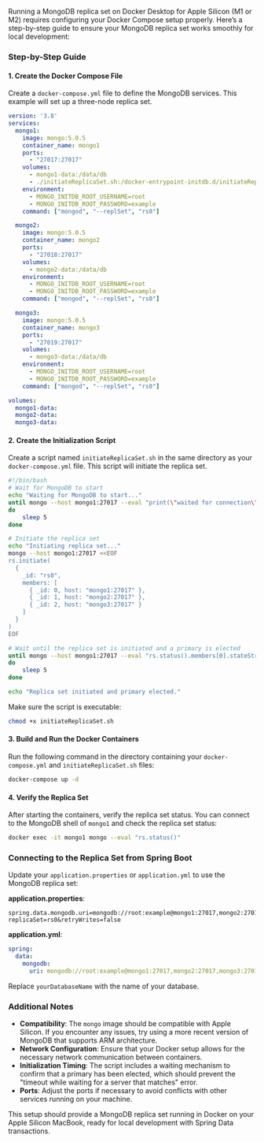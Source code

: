 Running a MongoDB replica set on Docker Desktop for Apple Silicon (M1 or M2) requires configuring your Docker Compose setup properly. Here’s a step-by-step guide to ensure your MongoDB replica set works smoothly for local development:

### Step-by-Step Guide

#### 1. Create the Docker Compose File

Create a `docker-compose.yml` file to define the MongoDB services. This example will set up a three-node replica set.

```yaml
version: '3.8'
services:
  mongo1:
    image: mongo:5.0.5
    container_name: mongo1
    ports:
      - "27017:27017"
    volumes:
      - mongo1-data:/data/db
      - ./initiateReplicaSet.sh:/docker-entrypoint-initdb.d/initiateReplicaSet.sh
    environment:
      - MONGO_INITDB_ROOT_USERNAME=root
      - MONGO_INITDB_ROOT_PASSWORD=example
    command: ["mongod", "--replSet", "rs0"]

  mongo2:
    image: mongo:5.0.5
    container_name: mongo2
    ports:
      - "27018:27017"
    volumes:
      - mongo2-data:/data/db
    environment:
      - MONGO_INITDB_ROOT_USERNAME=root
      - MONGO_INITDB_ROOT_PASSWORD=example
    command: ["mongod", "--replSet", "rs0"]

  mongo3:
    image: mongo:5.0.5
    container_name: mongo3
    ports:
      - "27019:27017"
    volumes:
      - mongo3-data:/data/db
    environment:
      - MONGO_INITDB_ROOT_USERNAME=root
      - MONGO_INITDB_ROOT_PASSWORD=example
    command: ["mongod", "--replSet", "rs0"]

volumes:
  mongo1-data:
  mongo2-data:
  mongo3-data:
```

#### 2. Create the Initialization Script

Create a script named `initiateReplicaSet.sh` in the same directory as your `docker-compose.yml` file. This script will initiate the replica set.

```sh
#!/bin/bash
# Wait for MongoDB to start
echo "Waiting for MongoDB to start..."
until mongo --host mongo1:27017 --eval "print(\"waited for connection\")"
do
    sleep 5
done

# Initiate the replica set
echo "Initiating replica set..."
mongo --host mongo1:27017 <<EOF
rs.initiate(
  {
    _id: "rs0",
    members: [
      { _id: 0, host: "mongo1:27017" },
      { _id: 1, host: "mongo2:27017" },
      { _id: 2, host: "mongo3:27017" }
    ]
  }
)
EOF

# Wait until the replica set is initiated and a primary is elected
until mongo --host mongo1:27017 --eval "rs.status().members[0].stateStr" | grep PRIMARY
do
    sleep 5
done

echo "Replica set initiated and primary elected."
```

Make sure the script is executable:

```sh
chmod +x initiateReplicaSet.sh
```

#### 3. Build and Run the Docker Containers

Run the following command in the directory containing your `docker-compose.yml` and `initiateReplicaSet.sh` files:

```sh
docker-compose up -d
```

#### 4. Verify the Replica Set

After starting the containers, verify the replica set status. You can connect to the MongoDB shell of `mongo1` and check the replica set status:

```sh
docker exec -it mongo1 mongo --eval "rs.status()"
```

### Connecting to the Replica Set from Spring Boot

Update your `application.properties` or `application.yml` to use the MongoDB replica set:

**application.properties**:

```properties
spring.data.mongodb.uri=mongodb://root:example@mongo1:27017,mongo2:27017,mongo3:27017/yourDatabaseName?replicaSet=rs0&retryWrites=false
```

**application.yml**:

```yaml
spring:
  data:
    mongodb:
      uri: mongodb://root:example@mongo1:27017,mongo2:27017,mongo3:27017/yourDatabaseName?replicaSet=rs0&retryWrites=false
```

Replace `yourDatabaseName` with the name of your database.

### Additional Notes

- **Compatibility**: The `mongo` image should be compatible with Apple Silicon. If you encounter any issues, try using a more recent version of MongoDB that supports ARM architecture.
- **Network Configuration**: Ensure that your Docker setup allows for the necessary network communication between containers.
- **Initialization Timing**: The script includes a waiting mechanism to confirm that a primary has been elected, which should prevent the "timeout while waiting for a server that matches" error.
- **Ports**: Adjust the ports if necessary to avoid conflicts with other services running on your machine.

This setup should provide a MongoDB replica set running in Docker on your Apple Silicon MacBook, ready for local development with Spring Data transactions.
